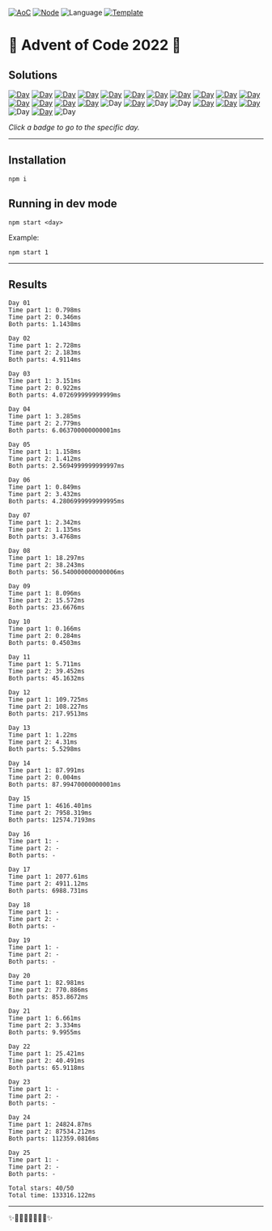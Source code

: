 <!-- Entries between SOLUTIONS and RESULTS tags are auto-generated -->

[![AoC](https://badgen.net/badge/AoC/2022/blue)](https://adventofcode.com/2022)
[![Node](https://badgen.net/badge/Node/v16.13.0+/blue)](https://nodejs.org/en/download/)
![Language](https://badgen.net/badge/Language/TypeScript/blue)
[![Template](https://badgen.net/badge/Template/aocrunner/blue)](https://github.com/caderek/aocrunner)

# 🎄 Advent of Code 2022 🎄

## Solutions

<!--SOLUTIONS-->

[![Day](https://badgen.net/badge/01/%E2%98%85%E2%98%85/green)](src/day01)
[![Day](https://badgen.net/badge/02/%E2%98%85%E2%98%85/green)](src/day02)
[![Day](https://badgen.net/badge/03/%E2%98%85%E2%98%85/green)](src/day03)
[![Day](https://badgen.net/badge/04/%E2%98%85%E2%98%85/green)](src/day04)
[![Day](https://badgen.net/badge/05/%E2%98%85%E2%98%85/green)](src/day05)
[![Day](https://badgen.net/badge/06/%E2%98%85%E2%98%85/green)](src/day06)
[![Day](https://badgen.net/badge/07/%E2%98%85%E2%98%85/green)](src/day07)
[![Day](https://badgen.net/badge/08/%E2%98%85%E2%98%85/green)](src/day08)
[![Day](https://badgen.net/badge/09/%E2%98%85%E2%98%85/green)](src/day09)
[![Day](https://badgen.net/badge/10/%E2%98%85%E2%98%85/green)](src/day10)
[![Day](https://badgen.net/badge/11/%E2%98%85%E2%98%85/green)](src/day11)
[![Day](https://badgen.net/badge/12/%E2%98%85%E2%98%85/green)](src/day12)
[![Day](https://badgen.net/badge/13/%E2%98%85%E2%98%85/green)](src/day13)
[![Day](https://badgen.net/badge/14/%E2%98%85%E2%98%85/green)](src/day14)
[![Day](https://badgen.net/badge/15/%E2%98%85%E2%98%85/green)](src/day15)
![Day](https://badgen.net/badge/16/%E2%98%86%E2%98%86/gray)
[![Day](https://badgen.net/badge/17/%E2%98%85%E2%98%85/green)](src/day17)
![Day](https://badgen.net/badge/18/%E2%98%86%E2%98%86/gray)
![Day](https://badgen.net/badge/19/%E2%98%86%E2%98%86/gray)
[![Day](https://badgen.net/badge/20/%E2%98%85%E2%98%85/green)](src/day20)
[![Day](https://badgen.net/badge/21/%E2%98%85%E2%98%85/green)](src/day21)
[![Day](https://badgen.net/badge/22/%E2%98%85%E2%98%85/green)](src/day22)
![Day](https://badgen.net/badge/23/%E2%98%86%E2%98%86/gray)
[![Day](https://badgen.net/badge/24/%E2%98%85%E2%98%85/green)](src/day24)
![Day](https://badgen.net/badge/25/%E2%98%86%E2%98%86/gray)

<!--/SOLUTIONS-->

_Click a badge to go to the specific day._

---

## Installation

```
npm i
```

## Running in dev mode

```
npm start <day>
```

Example:

```
npm start 1
```

---

## Results

<!--RESULTS-->

```
Day 01
Time part 1: 0.798ms
Time part 2: 0.346ms
Both parts: 1.1438ms
```

```
Day 02
Time part 1: 2.728ms
Time part 2: 2.183ms
Both parts: 4.9114ms
```

```
Day 03
Time part 1: 3.151ms
Time part 2: 0.922ms
Both parts: 4.072699999999999ms
```

```
Day 04
Time part 1: 3.285ms
Time part 2: 2.779ms
Both parts: 6.063700000000001ms
```

```
Day 05
Time part 1: 1.158ms
Time part 2: 1.412ms
Both parts: 2.5694999999999997ms
```

```
Day 06
Time part 1: 0.849ms
Time part 2: 3.432ms
Both parts: 4.2806999999999995ms
```

```
Day 07
Time part 1: 2.342ms
Time part 2: 1.135ms
Both parts: 3.4768ms
```

```
Day 08
Time part 1: 18.297ms
Time part 2: 38.243ms
Both parts: 56.540000000000006ms
```

```
Day 09
Time part 1: 8.096ms
Time part 2: 15.572ms
Both parts: 23.6676ms
```

```
Day 10
Time part 1: 0.166ms
Time part 2: 0.284ms
Both parts: 0.4503ms
```

```
Day 11
Time part 1: 5.711ms
Time part 2: 39.452ms
Both parts: 45.1632ms
```

```
Day 12
Time part 1: 109.725ms
Time part 2: 108.227ms
Both parts: 217.9513ms
```

```
Day 13
Time part 1: 1.22ms
Time part 2: 4.31ms
Both parts: 5.5298ms
```

```
Day 14
Time part 1: 87.991ms
Time part 2: 0.004ms
Both parts: 87.99470000000001ms
```

```
Day 15
Time part 1: 4616.401ms
Time part 2: 7958.319ms
Both parts: 12574.7193ms
```

```
Day 16
Time part 1: -
Time part 2: -
Both parts: -
```

```
Day 17
Time part 1: 2077.61ms
Time part 2: 4911.12ms
Both parts: 6988.731ms
```

```
Day 18
Time part 1: -
Time part 2: -
Both parts: -
```

```
Day 19
Time part 1: -
Time part 2: -
Both parts: -
```

```
Day 20
Time part 1: 82.981ms
Time part 2: 770.886ms
Both parts: 853.8672ms
```

```
Day 21
Time part 1: 6.661ms
Time part 2: 3.334ms
Both parts: 9.9955ms
```

```
Day 22
Time part 1: 25.421ms
Time part 2: 40.491ms
Both parts: 65.9118ms
```

```
Day 23
Time part 1: -
Time part 2: -
Both parts: -
```

```
Day 24
Time part 1: 24824.87ms
Time part 2: 87534.212ms
Both parts: 112359.0816ms
```

```
Day 25
Time part 1: -
Time part 2: -
Both parts: -
```

```
Total stars: 40/50
Total time: 133316.122ms
```

<!--/RESULTS-->

---

✨🎄🎁🎄🎅🎄🎁🎄✨